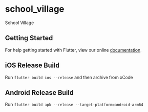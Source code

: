 # school_village

School Village

## Getting Started

For help getting started with Flutter, view our online
[documentation](https://flutter.io/).

## iOS Release Build
Run `flutter build ios --release` and then archive from xCode

## Android Release Build
Run `flutter build apk --release --target-platform=android-arm64`

